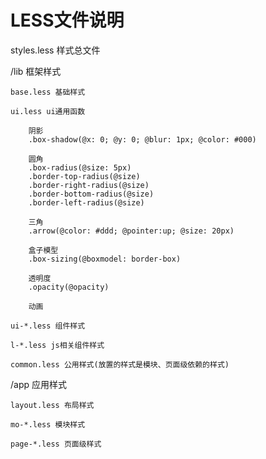 LESS文件说明
==========================================================

styles.less 样式总文件

/lib 框架样式

	base.less 基础样式
	
	ui.less ui通用函数
	
		阴影
		.box-shadow(@x: 0; @y: 0; @blur: 1px; @color: #000)
		
		圆角
		.box-radius(@size: 5px)
		.border-top-radius(@size)
		.border-right-radius(@size)
		.border-bottom-radius(@size)
		.border-left-radius(@size)
			
		三角
		.arrow(@color: #ddd; @pointer:up; @size: 20px)
		
		盒子模型
		.box-sizing(@boxmodel: border-box)
		
		透明度
		.opacity(@opacity)
		
		动画
		
	ui-*.less 组件样式
	
	l-*.less js相关组件样式
		
	common.less 公用样式(放置的样式是模块、页面级依赖的样式)

		
/app 应用样式

	layout.less 布局样式
	
	mo-*.less 模块样式
	
	page-*.less 页面级样式